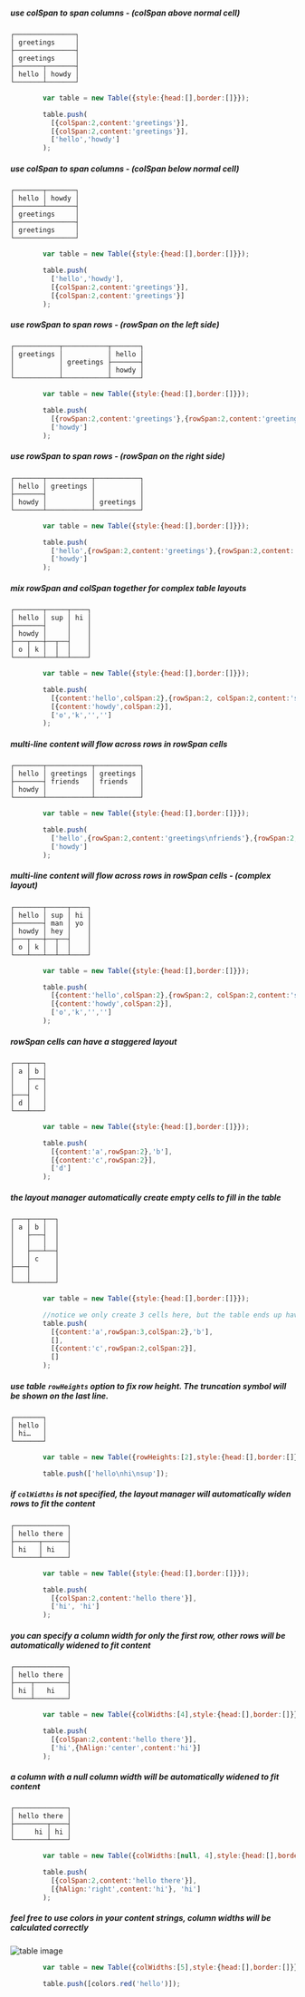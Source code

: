 ##### use colSpan to span columns - (colSpan above normal cell)
    ┌───────────────┐
    │ greetings     │
    ├───────────────┤
    │ greetings     │
    ├───────┬───────┤
    │ hello │ howdy │
    └───────┴───────┘
```javascript
        var table = new Table({style:{head:[],border:[]}});

        table.push(
          [{colSpan:2,content:'greetings'}],
          [{colSpan:2,content:'greetings'}],
          ['hello','howdy']
        );

```


##### use colSpan to span columns - (colSpan below normal cell)
    ┌───────┬───────┐
    │ hello │ howdy │
    ├───────┴───────┤
    │ greetings     │
    ├───────────────┤
    │ greetings     │
    └───────────────┘
```javascript
        var table = new Table({style:{head:[],border:[]}});

        table.push(
          ['hello','howdy'],
          [{colSpan:2,content:'greetings'}],
          [{colSpan:2,content:'greetings'}]
        );

```


##### use rowSpan to span rows - (rowSpan on the left side)
    ┌───────────┬───────────┬───────┐
    │ greetings │           │ hello │
    │           │ greetings ├───────┤
    │           │           │ howdy │
    └───────────┴───────────┴───────┘
```javascript
        var table = new Table({style:{head:[],border:[]}});

        table.push(
          [{rowSpan:2,content:'greetings'},{rowSpan:2,content:'greetings',vAlign:'center'},'hello'],
          ['howdy']
        );

```


##### use rowSpan to span rows - (rowSpan on the right side)
    ┌───────┬───────────┬───────────┐
    │ hello │ greetings │           │
    ├───────┤           │           │
    │ howdy │           │ greetings │
    └───────┴───────────┴───────────┘
```javascript
        var table = new Table({style:{head:[],border:[]}});

        table.push(
          ['hello',{rowSpan:2,content:'greetings'},{rowSpan:2,content:'greetings',vAlign:'bottom'}],
          ['howdy']
        );

```


##### mix rowSpan and colSpan together for complex table layouts
    ┌───────┬─────┬────┐
    │ hello │ sup │ hi │
    ├───────┤     │    │
    │ howdy │     │    │
    ├───┬───┼──┬──┤    │
    │ o │ k │  │  │    │
    └───┴───┴──┴──┴────┘
```javascript
        var table = new Table({style:{head:[],border:[]}});

        table.push(
          [{content:'hello',colSpan:2},{rowSpan:2, colSpan:2,content:'sup'},{rowSpan:3,content:'hi'}],
          [{content:'howdy',colSpan:2}],
          ['o','k','','']
        );

```


##### multi-line content will flow across rows in rowSpan cells
    ┌───────┬───────────┬───────────┐
    │ hello │ greetings │ greetings │
    ├───────┤ friends   │ friends   │
    │ howdy │           │           │
    └───────┴───────────┴───────────┘
```javascript
        var table = new Table({style:{head:[],border:[]}});

        table.push(
          ['hello',{rowSpan:2,content:'greetings\nfriends'},{rowSpan:2,content:'greetings\nfriends'}],
          ['howdy']
        );

```


##### multi-line content will flow across rows in rowSpan cells - (complex layout)
    ┌───────┬─────┬────┐
    │ hello │ sup │ hi │
    ├───────┤ man │ yo │
    │ howdy │ hey │    │
    ├───┬───┼──┬──┤    │
    │ o │ k │  │  │    │
    └───┴───┴──┴──┴────┘
```javascript
        var table = new Table({style:{head:[],border:[]}});

        table.push(
          [{content:'hello',colSpan:2},{rowSpan:2, colSpan:2,content:'sup\nman\nhey'},{rowSpan:3,content:'hi\nyo'}],
          [{content:'howdy',colSpan:2}],
          ['o','k','','']
        );

```


##### rowSpan cells can have a staggered layout
    ┌───┬───┐
    │ a │ b │
    │   ├───┤
    │   │ c │
    ├───┤   │
    │ d │   │
    └───┴───┘
```javascript
        var table = new Table({style:{head:[],border:[]}});

        table.push(
          [{content:'a',rowSpan:2},'b'],
          [{content:'c',rowSpan:2}],
          ['d']
        );

```


##### the layout manager automatically create empty cells to fill in the table
    ┌───┬───┬──┐
    │ a │ b │  │
    │   ├───┤  │
    │   │   │  │
    │   ├───┴──┤
    │   │ c    │
    ├───┤      │
    │   │      │
    └───┴──────┘
```javascript
        var table = new Table({style:{head:[],border:[]}});

        //notice we only create 3 cells here, but the table ends up having 6.
        table.push(
          [{content:'a',rowSpan:3,colSpan:2},'b'],
          [],
          [{content:'c',rowSpan:2,colSpan:2}],
          []
        );
```


##### use table `rowHeights` option to fix row height. The truncation symbol will be shown on the last line.
    ┌───────┐
    │ hello │
    │ hi…   │
    └───────┘
```javascript
        var table = new Table({rowHeights:[2],style:{head:[],border:[]}});

        table.push(['hello\nhi\nsup']);

```


##### if `colWidths` is not specified, the layout manager will automatically widen rows to fit the content
    ┌─────────────┐
    │ hello there │
    ├──────┬──────┤
    │ hi   │ hi   │
    └──────┴──────┘
```javascript
        var table = new Table({style:{head:[],border:[]}});

        table.push(
          [{colSpan:2,content:'hello there'}],
          ['hi', 'hi']
        );

```


##### you can specify a column width for only the first row, other rows will be automatically widened to fit content
    ┌─────────────┐
    │ hello there │
    ├────┬────────┤
    │ hi │   hi   │
    └────┴────────┘
```javascript
        var table = new Table({colWidths:[4],style:{head:[],border:[]}});

        table.push(
          [{colSpan:2,content:'hello there'}],
          ['hi',{hAlign:'center',content:'hi'}]
        );

```


##### a column with a null column width will be automatically widened to fit content
    ┌─────────────┐
    │ hello there │
    ├────────┬────┤
    │     hi │ hi │
    └────────┴────┘
```javascript
        var table = new Table({colWidths:[null, 4],style:{head:[],border:[]}});

        table.push(
          [{colSpan:2,content:'hello there'}],
          [{hAlign:'right',content:'hi'}, 'hi']
        );

```


##### feel free to use colors in your content strings, column widths will be calculated correctly
![table image](https://cdn.rawgit.com/jamestalmage/cli-table2/77634ac90faaccbf66002974192215e5349f4839/examples/screenshots/truncation-with-colors.png)
```javascript
        var table = new Table({colWidths:[5],style:{head:[],border:[]}});

        table.push([colors.red('hello')]);

```

